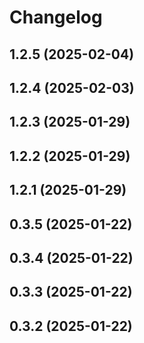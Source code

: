 # Changelog

## 1.2.5 (2025-02-04)

## 1.2.4 (2025-02-03)

## 1.2.3 (2025-01-29)

## 1.2.2 (2025-01-29)

## 1.2.1 (2025-01-29)

## 0.3.5 (2025-01-22)

## 0.3.4 (2025-01-22)

## 0.3.3 (2025-01-22)

## 0.3.2 (2025-01-22)
